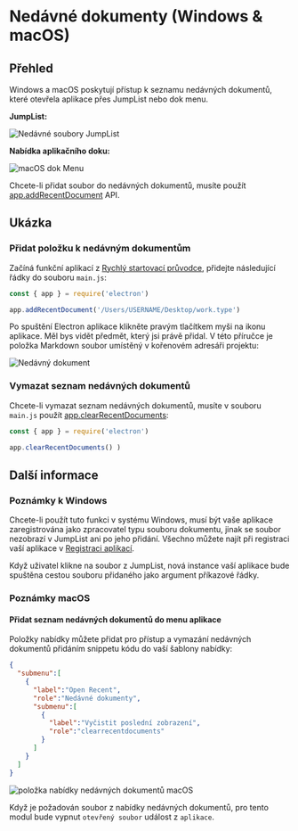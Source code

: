 # Nedávné dokumenty (Windows & macOS)

## Přehled

Windows a macOS poskytují přístup k seznamu nedávných dokumentů, které otevřela aplikace přes JumpList nebo dok menu.

__JumpList:__

![Nedávné soubory JumpList](https://cloud.githubusercontent.com/assets/2289/23446924/11a27b98-fdfc-11e6-8485-cc3b1e86b80a.png)

__Nabídka aplikačního doku:__

![macOS dok Menu](https://cloud.githubusercontent.com/assets/639601/5069610/2aa80758-6e97-11e4-8cfb-c1a414a10774.png)

Chcete-li přidat soubor do nedávných dokumentů, musíte použít [app.addRecentDocument](../api/app.md#appaddrecentdocumentpath-macos-windows) API.

## Ukázka

### Přidat položku k nedávným dokumentům

Začíná funkční aplikací z [Rychlý startovací průvodce](quick-start.md), přidejte následující řádky do souboru `main.js`:

```javascript
const { app } = require('electron')

app.addRecentDocument('/Users/USERNAME/Desktop/work.type')
```

Po spuštění Electron aplikace klikněte pravým tlačítkem myši na ikonu aplikace. Měl bys vidět předmět, který jsi právě přidal. V této příručce je položka Markdown soubor umístěný v kořenovém adresáři projektu:

![Nedávný dokument](../images/recent-documents.png)

### Vymazat seznam nedávných dokumentů

Chcete-li vymazat seznam nedávných dokumentů, musíte v souboru `main.js` použít [app.clearRecentDocuments](../api/app.md#appclearrecentdocuments-macos-windows):

```javascript
const { app } = require('electron')

app.clearRecentDocuments() )
```

## Další informace

### Poznámky k Windows

Chcete-li použít tuto funkci v systému Windows, musí být vaše aplikace zaregistrována jako zpracovatel typu souboru dokumentu, jinak se soubor nezobrazí v JumpList ani po jeho přidání. Všechno můžete najít při registraci vaší aplikace v [Registraci aplikací](https://msdn.microsoft.com/en-us/library/cc144104(VS.85).aspx).

Když uživatel klikne na soubor z JumpList, nová instance vaší aplikace bude spuštěna cestou souboru přidaného jako argument příkazové řádky.

### Poznámky macOS

#### Přidat seznam nedávných dokumentů do menu aplikace

Položky nabídky můžete přidat pro přístup a vymazání nedávných dokumentů přidáním snippetu kódu do vaší šablony nabídky:

```json
{
  "submenu":[
    {
      "label":"Open Recent",
      "role":"Nedávné dokumenty",
      "submenu":[
        {
          "label":"Vyčistit poslední zobrazení",
          "role":"clearrecentdocuments"
        }
      ]
    }
  ]
}
```

![položka nabídky nedávných dokumentů macOS](https://user-images.githubusercontent.com/3168941/33003655-ea601c3a-cd70-11e7-97fa-7c062149cfb1.png)

Když je požadován soubor z nabídky nedávných dokumentů, pro tento modul bude vypnut `otevřený soubor` událost z `aplikace`.
